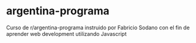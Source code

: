 # argentina-programa
 Curso de r/argentina-programa instruido por Fabricio Sodano con el fin de aprender web development utilizando Javascript
